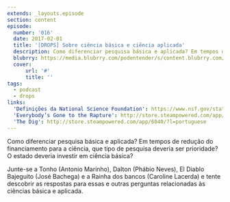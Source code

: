 ```yaml
---
extends: _layouts.episode
section: content
episode:
  number: '016'
  date: 2017-02-01
  title: '[DROPS] Sobre ciência básica e ciência aplicada'
  description: Como diferenciar pesquisa básica e aplicada? Em tempos de redução do financiamento para a ciência, que tipo de pesquisa deveria ser prioridade? O estado deveria investir em ciência básica?
  blubrry: https://media.blubrry.com/podentender/s/content.blubrry.com/podentender/PODEntender_016_DROPS_sobre_existe_diferenca_entre_ciencia_basica_e_ciencia_aplicada.mp3
  cover:
      url: '#'
      title: ''  
tags:
  - podcast
  - drops
links:
  'Definições da National Science Foundation': https://www.nsf.gov/statistics/fedfunds/glossary/def.htm
  'Everybody’s Gone to the Rapture': http://store.steampowered.com/app/417880/
  'The Dig': http://store.steampowered.com/app/6040/?l=portuguese
---
```


Como diferenciar pesquisa básica e aplicada? Em tempos de redução do financiamento para a ciência,
que tipo de pesquisa deveria ser prioridade? O estado deveria investir em ciência básica?

Junte-se a Tonho (Antonio Marinho), Dalton (Phábio Neves), El Diablo Bajeguito (José Bachega) e
a Rainha dos bancos (Caroline Lacerda) e tente descobrir as respostas para essas e outras perguntas
relacionadas às ciências básica e aplicada.
